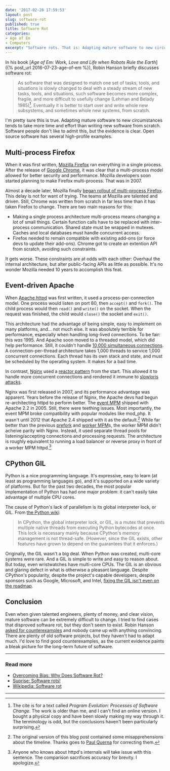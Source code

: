 ```yaml
---
date: '2017-02-28 17:59:53'
layout: post
slug: software-rot
published: true
title: Software Rot
categories:
- Age of Em
- Computers
excerpt: "Software rots. That is: Adapting mature software to new circumstances tends to take more time and effort than writing new software from scratch. Software people don't like to admit this, but open source software has several high-profile examples."
---
```


In his book [*Age of Em: Work, Love and Life when Robots Rule the Earth*]({% post_url 2016-07-23-age-of-em %}), Robin Hanson briefly discusses software rot:

> As software that was designed to match one set of tasks, tools, and situations is slowly changed to deal with a steady stream of new tasks, tools, and situations, such software becomes more complex, fragile, and more difficult to usefully change (Lehman and Belady 1985)[^Lehman]. Eventually it is better to start over and write whole new subsystems, and sometimes whole new systems, from scratch.

I'm pretty sure this is true. Adapting mature software to new circumstances tends to take more time and effort than writing new software from scratch. Software people don't like to admit this, but the evidence is clear. Open source software has several high-profile examples.


## Multi-process Firefox

When it was first written, [Mozilla Firefox](https://en.wikipedia.org/wiki/Firefox) ran everything in a single process. After the release of [Google Chrome](https://en.wikipedia.org/wiki/Google_Chrome), it was clear that a multi-process model allowed for better security and performance. Mozilla developers soon started planning to make Firefox multi-process. That was in 2007.

Almost a decade later, Mozilla finally [began rollout of multi-process Firefox](https://blog.mozilla.org/futurereleases/2016/12/21/update-on-multi-process-firefox/). This delay is not for want of trying. The teams at Mozilla are talented and driven. Still, Chrome was written from scratch in far less time than it has taken Firefox to change. There are two main reasons for this:

- Making a single process architecture multi-process means changing a *lot* of small things. Certain function calls have to be replaced with inter-process communication. Shared state must be wrapped in mutexes. Caches and local databases must handle concurrent access.
- Firefox needed to remain compatible with existing add-ons (or force devs to update their add-ons). Chrome got to create an extention API from scratch, avoiding such constraints.

It gets worse. These constraints are at odds with each other: Overhaul the internal architecture, but alter public-facing APIs as little as possible. It's no wonder Mozilla needed 10 years to accomplish this feat.


## Event-driven Apache

When [Apache httpd](https://httpd.apache.org/) was first written, it used a process-per-connection model. One process would listen on port 80, then `accept()` and `fork()`. The child process would then `read()` and `write()` on the socket. When the request was finished, the child would `close()` the socket and `exit()`.

This architecture had the advantage of being simple, easy to implement on many platforms, and… not much else. It was absolutely terrible for performance, especially when handling long-lived connections. To be fair: this *was* 1995. And Apache soon moved to a threaded model, which did help performance. Still, it couldn't handle [10,000 simultaneous connections](https://en.wikipedia.org/wiki/C10k_problem). A connection-per-thread architecture takes 1,000 threads to service 1,000 concurrent connections. Each thread has its own stack and state, and must be scheduled by the operating system. It makes for a bad time.

In contrast, [Nginx](https://www.nginx.com) used a [reactor pattern](https://en.wikipedia.org/wiki/Reactor_pattern) from the start. This allowed it to handle more concurrent connections and rendered it immune to [slowloris attacks](https://en.wikipedia.org/wiki/Slowloris_%28computer_security%29).

Nginx was first released in 2007, and its performance advantage was apparent. Years before the release of Nginx, the Apache devs had begun re-architecting httpd to perform better. The [event MPM](https://httpd.apache.org/docs/2.4/mod/event.html) shipped with Apache 2.2 in 2005. Still, there were teething issues. Most importantly, the event MPM broke compatibility with popular modules like mod_php. It wasn't until 2012 that Apache 2.4 shipped with it as the default.[^httpd] While far better than the previous [prefork](https://httpd.apache.org/docs/2.4/mod/prefork.html) and [worker MPM](https://httpd.apache.org/docs/2.4/mod/worker.html)s, the worker MPM didn't acheive parity with Nginx. Instead, it used separate thread pools for listening/accepting connections and processing requests. The architecture is roughly equivalent to running a load balancer or reverse proxy in front of a worker MPM httpd.[^httpd2]


## CPython GIL

Python is a nice programming language. It's expressive, easy to learn (at least as programming languages go), and it's supported on a wide variety of platforms. But for the past two decades, the most popular implementation of Python has had one major problem: it can't easily take advantage of multiple CPU cores.

The cause of Python's lack of parallelism is its global interpreter lock, or GIL. From [the Python wiki](https://wiki.python.org/moin/GlobalInterpreterLock):

> In CPython, the global interpreter lock, or GIL, is a mutex that prevents multiple native threads from executing Python bytecodes at once. This lock is necessary mainly because CPython's memory management is not thread-safe. (However, since the GIL exists, other features have grown to depend on the guarantees that it enforces.)

Originally, the GIL wasn't a big deal. When Python was created, multi-core systems were rare. And a GIL is simple to write and easy to reason about. But today, even wristwatches have multi-core CPUs. The GIL is an obvious and glaring defect in what is otherwise a pleasant language. Despite CPython's popularity, despite the project's capable developers, despite sponsors such as Google, Microsoft, and Intel, [fixing the GIL isn't even on the roadmap](https://docs.python.org/3.3/faq/library.html#can-t-we-get-rid-of-the-global-interpreter-lock).


## Conclusion

Even when given talented engineers, plenty of money, and clear vision, mature software can be extremely difficult to change. I tried to find cases that disproved software rot, but they don't seem to exist. Robin Hanson [asked for counterexamples](https://twitter.com/robinhanson/status/616982698305974272) and nobody came up with anything convincing. There are plenty of old software projects, but they haven't had to adapt much. I'd love to find good counterexamples, as the current evidence paints a bleak picture for the long-term future of software.

---

### Read more

- [Overcoming Bias: Why Does Software Rot?](http://www.overcomingbias.com/2016/06/why-does-software-rot.html)
- [Suprise: Software rots!](http://www.agile-process.org/change.html)
- [Wikipedia: Software rot](https://en.wikipedia.org/wiki/Software_rot)

---

[^Lehman]: The cite is for a text called *Program Evolution: Processes of Software Change*. The work is older than me, and I can't find an online version. I bought a physical copy and have been slowly making my way through it. The terminology is odd, but the conclusions haven't been particularly surprising.

[^httpd]: The original version of this blog post contained some misapprehensions about the timeline. Thanks goes to [Paul Querna](https://journal.paul.querna.org/) for correcting them.

[^httpd2]: Anyone who knows about httpd's internals will take issue with this sentence. The comparison sacrifices accuracy for brevity. I apologize.
